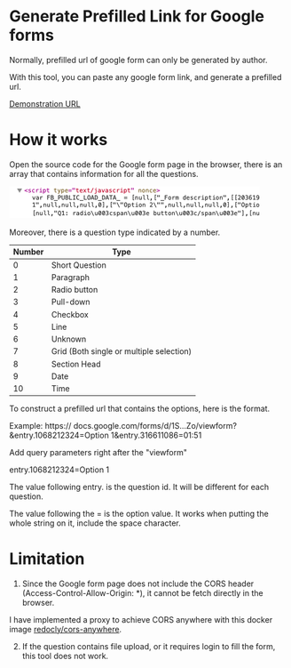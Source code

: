 # Generate Prefilled Link for Google forms

Normally, prefilled url of google form can only be generated by author. 

With this tool, you can paste any google form link, and generate a prefilled url.

[Demonstration URL](https://johnnyip.com/google-form-prefilled/)

# How it works

Open the source code for the Google form page in the browser, there is an array that contains information for all the questions.

![Source code](https://github.com/johnnyip/Google-Form-Prefill-Link-Generator/blob/master/img/Screenshot%202023-01-08%20at%201.40.52%20PM.png?raw=true)

Moreover, there is a question type indicated by a number.

|Number | Type|
|----|----|
|0| Short Question|
|1| Paragraph|
|2| Radio button|
|3| Pull-down|
|4| Checkbox|
|5| Line|
|6| Unknown|
|7| Grid (Both single or multiple selection)|
|8| Section Head|
|9| Date|
|10| Time|

To construct a prefilled url that contains the options, here is the format.

Example: https:// docs.google.com/forms/d/1S...Zo/viewform?&entry.1068212324=Option 1&entry.316611086=01:51

Add query parameters right after the "viewform"

entry.1068212324=Option 1

The value following entry. is the question id. It will be different for each question.

The value following the = is the option value. It works when putting the whole string on it, include the space character.


# Limitation

1. Since the Google form page does not include the CORS header (Access-Control-Allow-Origin: *), it cannot be fetch directly in the browser.

I have implemented a proxy to achieve CORS anywhere with this docker image [redocly/cors-anywhere](https://hub.docker.com/r/redocly/cors-anywhere).

2. If the question contains file upload, or it requires login to fill the form, this tool does not work.
